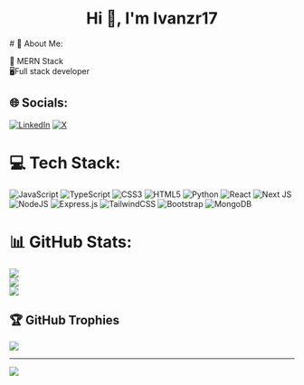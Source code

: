 <h1 align="center">Hi 👋, I'm Ivanzr17</h1>
# 💫 About Me:

🌱 MERN Stack<br>🖥️Full stack developer


## 🌐 Socials:
[![LinkedIn](https://img.shields.io/badge/LinkedIn-%230077B5.svg?logo=linkedin&logoColor=white)](https://linkedin.com/in/ivanzafrarendal) [![X](https://img.shields.io/badge/X-black.svg?logo=X&logoColor=white)](https://x.com/izr17dev) 

# 💻 Tech Stack:
![JavaScript](https://img.shields.io/badge/javascript-%23323330.svg?style=for-the-badge&logo=javascript&logoColor=%23F7DF1E) ![TypeScript](https://img.shields.io/badge/typescript-%23007ACC.svg?style=for-the-badge&logo=typescript&logoColor=white) ![CSS3](https://img.shields.io/badge/css3-%231572B6.svg?style=for-the-badge&logo=css3&logoColor=white) ![HTML5](https://img.shields.io/badge/html5-%23E34F26.svg?style=for-the-badge&logo=html5&logoColor=white) ![Python](https://img.shields.io/badge/python-3670A0?style=for-the-badge&logo=python&logoColor=ffdd54) ![React](https://img.shields.io/badge/react-%2320232a.svg?style=for-the-badge&logo=react&logoColor=%2361DAFB) ![Next JS](https://img.shields.io/badge/Next-black?style=for-the-badge&logo=next.js&logoColor=white) ![NodeJS](https://img.shields.io/badge/node.js-6DA55F?style=for-the-badge&logo=node.js&logoColor=white) ![Express.js](https://img.shields.io/badge/express.js-%23404d59.svg?style=for-the-badge&logo=express&logoColor=%2361DAFB) ![TailwindCSS](https://img.shields.io/badge/tailwindcss-%2338B2AC.svg?style=for-the-badge&logo=tailwind-css&logoColor=white) ![Bootstrap](https://img.shields.io/badge/bootstrap-%238511FA.svg?style=for-the-badge&logo=bootstrap&logoColor=white) ![MongoDB](https://img.shields.io/badge/MongoDB-%234ea94b.svg?style=for-the-badge&logo=mongodb&logoColor=white)
# 📊 GitHub Stats:
![](https://github-readme-stats.vercel.app/api?username=ivanzr17&theme=dark&hide_border=true&include_all_commits=true&count_private=false)<br/>
![](https://github-readme-streak-stats.herokuapp.com/?user=ivanzr17&theme=dark&hide_border=true)<br/>
![](https://github-readme-stats.vercel.app/api/top-langs/?username=ivanzr17&theme=dark&hide_border=true&include_all_commits=true&count_private=false&layout=compact)

## 🏆 GitHub Trophies
![](https://github-profile-trophy.vercel.app/?username=ivanzr17&theme=radical&no-frame=true&no-bg=false&margin-w=4)

---
[![](https://visitcount.itsvg.in/api?id=ivanzr17&icon=7&color=0)](https://visitcount.itsvg.in)

<!-- Proudly created with GPRM ( https://gprm.itsvg.in ) -->
